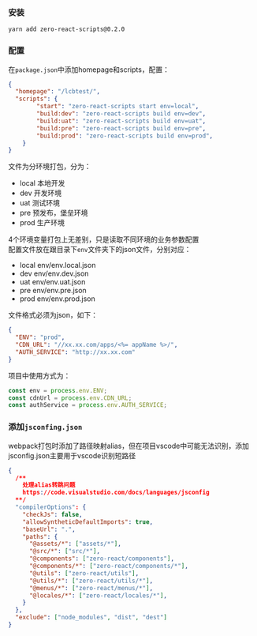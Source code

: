 ### 安装
```
yarn add zero-react-scripts@0.2.0
```

### 配置
在`package.json`中添加homepage和scripts，配置：
```json
{
  "homepage": "/lcbtest/",
  "scripts": {
		"start": "zero-react-scripts start env=local",
		"build:dev": "zero-react-scripts build env=dev",
		"build:uat": "zero-react-scripts build env=uat",
		"build:pre": "zero-react-scripts build env=pre",
		"build:prod": "zero-react-scripts build env=prod",
	}
}
```
文件为分环境打包，分为：
  - local 本地开发
  - dev 开发环境
  - uat 测试环境
  - pre 预发布，堡垒环境
  - prod 生产环境

4个环境变量打包上无差别，只是读取不同环境的业务参数配置   
配置文件放在跟目录下`env`文件夹下的json文件，分别对应：
  - local env/env.local.json
  - dev env/env.dev.json
  - uat env/env.uat.json
  - pre env/env.pre.json
  - prod env/env.prod.json

文件格式必须为json，如下：
```json
{
  "ENV": "prod",
  "CDN_URL": "//xx.xx.com/apps/<%= appName %>/",
  "AUTH_SERVICE": "http://xx.xx.com"
}
```
项目中使用方式为：
```js
const env = process.env.ENV;
const cdnUrl = process.env.CDN_URL;
const authService = process.env.AUTH_SERVICE;
```

### 添加`jsconfing.json`
webpack打包时添加了路径映射alias，但在项目vscode中可能无法识别，添加jsconfig.json主要用于vscode识别短路径
```json
{
  /**
    处理alias转跳问题
    https://code.visualstudio.com/docs/languages/jsconfig
  **/
  "compilerOptions": {
    "checkJs": false,
    "allowSyntheticDefaultImports": true,
    "baseUrl": ".",
    "paths": {
      "@assets/*": ["assets/*"],
      "@src/*": ["src/*"],
      "@components": ["zero-react/components"],
      "@components/*": ["zero-react/components/*"],
      "@utils": ["zero-react/utils"],
      "@utils/*": ["zero-react/utils/*"],
      "@menus/*": ["zero-react/menus/*"],
      "@locales/*": ["zero-react/locales/*"],
    }
  },
  "exclude": ["node_modules", "dist", "dest"]
}
```
